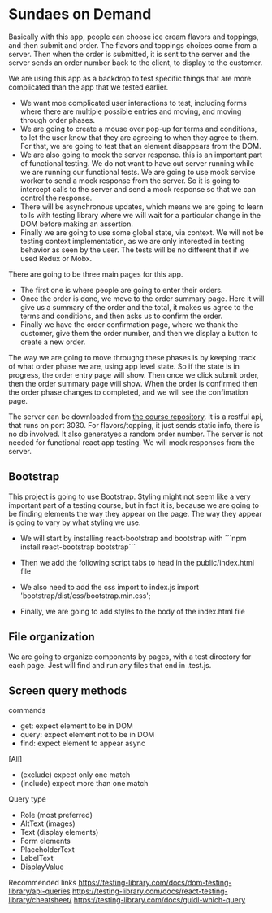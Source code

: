 # Sundaes on Demand
Basically with this app, people can choose ice cream flavors and toppings, and then submit and order.
The flavors and toppings choices come from a server. Then when the order is submitted, it is sent to the server and the server sends an order number back to the client, to display to the customer.

We are using this app as a backdrop to test specific things that are more complicated than the app that we tested earlier. 
* We want moe complicated user interactions to test, including forms where there are multiple possible entries and moving, and moving through order phases.
* We are going to create a mouse over pop-up for terms and conditions, to let the user know that they are agreeing to when they agree to them. For that, we are going to test that an element disappears from the DOM.
* We are also going to mock the server response. this is an important part of functional testing. We do not want to have out server running while we are running our functional tests. We are going to use mock service worker to send a mock response from the server. So it is going to intercept calls to the server and send a mock response so that we can control the response. 
* There will be asynchronous updates, which means we are going to learn tolls with testing library where we will wait for a particular change in the DOM before making an assertion. 
* Finally we are going to use some global state, via context. We will not be testing context implementation, as we are only interested in testing behavior as seen by the user. The tests will be no different that if we used Redux or Mobx.

There are going to be three main pages for this app.
- The first one is where people are going to enter their orders. 
- Once the order is done, we move to the order summary page. Here it will give us a summary of the order and the total, it makes us agree to the terms and conditions, and then asks us to confirm the order.
- Finally we have the order confirmation page, where we thank the customer, give them the order number, and then we display a button to create a new order. 

The way we are going to move throughg these phases is by keeping track of what order phase we are, using app level state. So if the state is in progress, the order entry page will show. Then once we click submit order, then the order summary page will show. When the order is confirmed then the order phase changes to completed, and we will see the confimation page. 

The server can be downloaded from [the course repository](https://github.com/bonnie/udemy-TESTING-LIBRARY/tree/master/sundae-server). It is a restful api, that runs on port 3030. For flavors/topping, it just sends static info, there is no db involved. It also generatyes a random order number. 
The server is not needed for functional react app testing. We will mock responses from the server.

## Bootstrap
This project is going to use Bootstrap. Styling might not seem like a very important part of a testing course, but in fact it is, because we are going to be finding elements the way they appear on the page. The way they appear is going to vary by what styling we use. 

* We will start by installing react-bootstrap and bootstrap with 
´´´npm install react-bootstrap bootstrap´´´

* Then we add the following script tabs to head in the public/index.html file 
<script src="https://unpkg.com/react/umd/react.production.min.js" crossorigin></script>

<script
  src="https://unpkg.com/react-dom/umd/react-dom.production.min.js"
  crossorigin></script>

<script
  src="https://unpkg.com/react-bootstrap@next/dist/react-bootstrap.min.js"
  crossorigin></script>

<script>var Alert = ReactBootstrap.Alert;</script>

* We also need to add the css import to index.js
import 'bootstrap/dist/css/bootstrap.min.css';

* Finally, we are going to add styles to the body of the index.html file
<body style="background-color:teal, color:ivory">

## File organization
We are going to organize components by pages, with a test directory for each page.
Jest will find and run any files that end in .test.js.

## Screen query methods
commands
- get: expect element to be in DOM
- query: expect element not to be in DOM
- find: expect element to appear async

[All]
- (exclude) expect only one match
- (include) expect more than one match

Query type
- Role (most preferred)
- AltText (images)
- Text (display elements)
- Form elements
 - PlaceholderText
 - LabelText
 - DisplayValue

 Recommended links 
 https://testing-library.com/docs/dom-testing-library/api-queries
 https://testing-library.com/docs/react-testing-library/cheatsheet/
 https://testing-library.com/docs/guidl-which-query